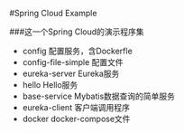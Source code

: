 #Spring Cloud Example

###这一个Spring Cloud的演示程序集

- config 配置服务，含Dockerfle
- config-file-simple 配置文件
- eureka-server Eureka服务
- hello Hello服务
- base-service Mybatis数据查询的简单服务
- eureka-client 客户端调用程序
- docker docker-compose文件
